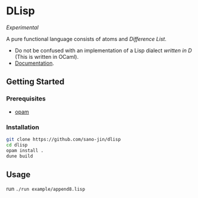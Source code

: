 # DLisp
_Experimental_

A pure functional language consists of atoms and *Difference List*.
- Do not be confused with an implementation of a Lisp dialect *written in D* (This is written in OCaml).
- [Documentation](docs/dlisp.org).

## Getting Started
### Prerequisites
- [opam](https://opam.ocaml.org/)

### Installation
```bash
git clone https://github.com/sano-jin/dlisp
cd dlisp
opam install .
dune build
```

## Usage

run `./run example/append8.lisp`





